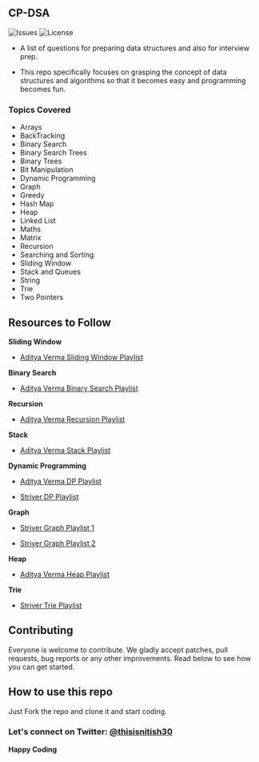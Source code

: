 ## CP-DSA

![Issues](https://img.shields.io/github/issues/thisisnitish/cp-dsa)
![License](https://img.shields.io/github/license/thisisnitish/cp-dsa)

* A list of questions for preparing data structures and also for interview prep.

* This repo specifically focuses on grasping the concept of data structures and algorithms so that it becomes easy and programming becomes fun.

### Topics Covered
* Arrays
* BackTracking
* Binary Search
* Binary Search Trees
* Binary Trees
* Bit Manipulation
* Dynamic Programming
* Graph
* Greedy
* Hash Map
* Heap
* Linked List
* Maths
* Matrix
* Recursion
* Searching and Sorting
* Sliding Window
* Stack and Queues
* String
* Trie
* Two Pointers

## Resources to Follow
**Sliding Window**

- [Aditya Verma Sliding Window Playlist](https://www.youtube.com/playlist?list=PL_z_8CaSLPWeM8BDJmIYDaoQ5zuwyxnfj)

**Binary Search**

- [Aditya Verma Binary Search Playlist](https://www.youtube.com/playlist?list=PL_z_8CaSLPWeYfhtuKHj-9MpYb6XQJ_f2)

**Recursion**

- [Aditya Verma Recursion Playlist](https://youtube.com/playlist?list=PL_z_8CaSLPWeT1ffjiImo0sYTcnLzo-wY)

**Stack**

- [Aditya Verma Stack Playlist](https://youtube.com/playlist?list=PL_z_8CaSLPWdeOezg68SKkeLN4-T_jNHd)

**Dynamic Programming**

- [Aditya Verma DP Playlist](https://youtube.com/playlist?list=PL_z_8CaSLPWekqhdCPmFohncHwz8TY2Go)

- [Striver DP Playlist](https://youtube.com/playlist?list=PLgUwDviBIf0qUlt5H_kiKYaNSqJ81PMMY)

**Graph**

- [Striver Graph Playlist 1](https://youtube.com/playlist?list=PLgUwDviBIf0rGEWe64KWas0Nryn7SCRWw)

- [Striver Graph Playlist 2](https://youtube.com/playlist?list=PLgUwDviBIf0oE3gA41TKO2H5bHpPd7fzn)

**Heap**

- [Aditya Verma Heap Playlist](https://www.youtube.com/playlist?list=PL_z_8CaSLPWdtY9W22VjnPxG30CXNZpI9)

**Trie**

 - [Striver Trie Playlist](https://youtube.com/playlist?list=PLgUwDviBIf0pcIDCZnxhv0LkHf5KzG9zp)



## Contributing
Everyone is welcome to contribute. We gladly accept patches, pull requests, bug reports or any other improvements. Read below to see how you can get started.

## How to use this repo
Just Fork the repo and clone it and start coding.


### Let's connect on Twitter: [@thisisnitish30](https://twitter.com/thisisnitish30)

**Happy Coding**
